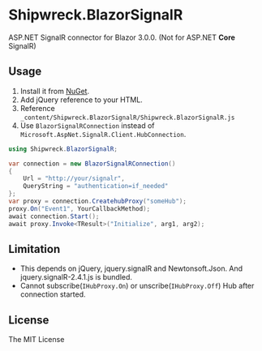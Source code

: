 # Shipwreck.BlazorSignalR

ASP.NET SignalR connector for Blazor 3.0.0. (Not for ASP.NET **Core** SignalR)

## Usage

1. Install it from [NuGet](https://www.nuget.org/packages/Shipwreck.BlazorSignalR).
2. Add jQuery reference to your HTML.
3. Reference `_content/Shipwreck.BlazorSignalR/Shipwreck.BlazorSignalR.js`
4. Use `BlazorSignalRConnection` instead of `Microsoft.AspNet.SignalR.Client.HubConnection`.

```csharp
using Shipwreck.BlazorSignalR;

var connection = new BlazorSignalRConnection()
{
    Url = "http://your/signalr",
    QueryString = "authentication=if_needed"
};
var proxy = connection.CreatehubProxy("someHub");
proxy.On("Event1", YourCallbackMethod);
await connection.Start();
await proxy.Invoke<TResult>("Initialize", arg1, arg2);
```

## Limitation

- This depends on jQuery, jquery.signalR and Newtonsoft.Json. And jquery.signalR-2.4.1.js is bundled.
- Cannot subscribe(`IHubProxy.On`) or unscribe(`IHubProxy.Off`) Hub after connection started.

## License

The MIT License